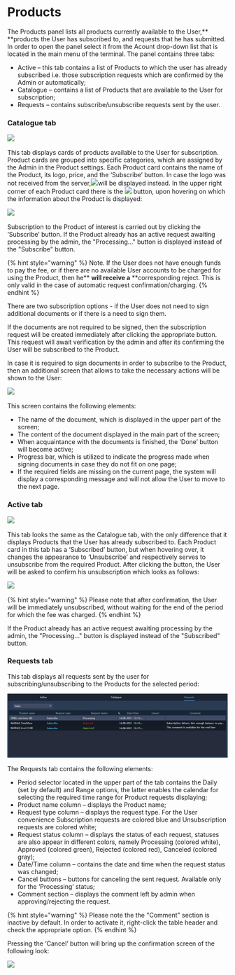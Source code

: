 # Products

The Products panel lists all products currently available to the User,** **products the User has subscribed to, and requests that he has submitted. In order to open the panel select it from the Acount drop-down list that is located in the main menu of the terminal. The panel contains three tabs:

* Active – this tab contains a list of Products to which the user has already subscribed i.e. those subscription requests which are confirmed by the Admin or automatically;
* Catalogue – contains a list of Products that are available to the User for subscription;
* Requests – contains subscribe/unsubscribe requests sent by the user.

### **Catalogue tab**

![](<../../.gitbook/assets/4 (10).jpg>)

This tab displays cards of products available to the User for subscription. Product cards are grouped into specific categories, which are assigned by the Admin in the Product settings. Each Product card contains the name of the Product, its logo, price, and the ‘Subscribe’ button. In case the logo was not received from the server,![](<../../.gitbook/assets/image (111).png>)will be displayed instead. In the upper right corner of each Product card there is the ![](https://lh4.googleusercontent.com/wEkGlYW5qSeJGHTfyYQ96E205vVVvX6eswwVSDiOvyIqiCWYDMiZO2C1vohXpdkVT2EocJhTeZqUkXKP588MgCx4qBNH7unwz8yPzCq6tFHxD6setKlOMPpkztGfxpuJlrM5ko-t) button, upon hovering on which the information about the Product is displayed: 

![](<../../.gitbook/assets/image (93).png>)

Subscription to the Product of interest is carried out by clicking the ‘Subscribe’ button. If the Product already has an active request awaiting processing by the admin, the "Processing..." button is displayed instead of the "Subscribe" button.

{% hint style="warning" %}
Note. If the User does not have enough funds to pay the fee, or if there are no available User accounts to be charged for using the Product, then he** **will receive a** **corresponding reject. This is only valid in the case of automatic request confirmation/charging. 
{% endhint %}

There are two subscription options - if the User does not need to sign additional documents or if there is a need to sign them. 

If the documents are not required to be signed, then the subscription request will be created immediately after clicking the appropriate button. This request will await verification by the admin and after its confirming the User will be subscribed to the Product.

In case it is required to sign documents in order to subscribe to the Product, then an additional screen that allows to take the necessary actions will be shown to the User:

![](<../../.gitbook/assets/image (90).png>)

This screen contains the following elements:

* The name of the document, which is displayed in the upper part of the screen;
* The content of the document displayed in the main part of the screen;
* When acquaintance with the documents is finished, the ‘Done’ button will become active;
* Progress bar, which is utilized to indicate the progress made when signing documents in case they do not fit on one page;
* If the required fields are missing on the current page, the system will display a corresponding message and will not allow the User to move to the next page.

### **Active tab**

![](<../../.gitbook/assets/3 (17).jpg>)

This tab looks the same as the Catalogue tab, with the only difference that it displays Products that the User has already subscribed to. Each Product сard in this tab has a ‘Subscribed’ button, but when hovering over, it changes the appearance to ‘Unsubscribe’ and respectively serves to unsubscribe from the required Product. After clicking the button, the User will be asked to confirm his unsubscription which looks as follows:

![](<../../.gitbook/assets/screenshot\_2 (41).jpg>)

{% hint style="warning" %}
Please note that after confirmation, the User will be immediately unsubscribed, without waiting for the end of the period for which the fee was charged. 
{% endhint %}

If the Product already has an active request awaiting processing by the admin, the "Processing..." button is displayed instead of the "Subscribed" button.

### **Requests tab**

This tab displays all requests sent by the user for subscribing/unsubscribing to the Products for the selected period:

![](<../../.gitbook/assets/desktop (1).jpg>)

The Requests tab contains the following elements:

* Period selector located in the upper part of the tab contains the Daily (set by default) and Range options, the latter enables the calendar for selecting the required time range for Product requests displaying;
* Product name column – displays the Product name;
* Request type column – displays the request type. For the User convenience Subscription requests are colored blue and Unsubscription requests are colored white;
* Request status column – displays the status of each request, statuses are also appear in different colors, namely Processing (colored white), Approved (colored green), Rejected (colored red), Canceled (colored gray);
* Date/Time column – contains the date and time when the request status was changed;
* Cancel buttons – buttons for canceling the sent request. Available only for the ‘Processing’ status;
* Comment section – displays the comment left by admin when approving/rejecting the request.

{% hint style="warning" %}
Please note the the "Comment" section is inactive by default. In order to activate it, right-click the table header and check the appropriate option.
{% endhint %}

Pressing the ‘Cancel’ button will bring up the confirmation screen of the following look:

![](<../../.gitbook/assets/image (91).png>)
